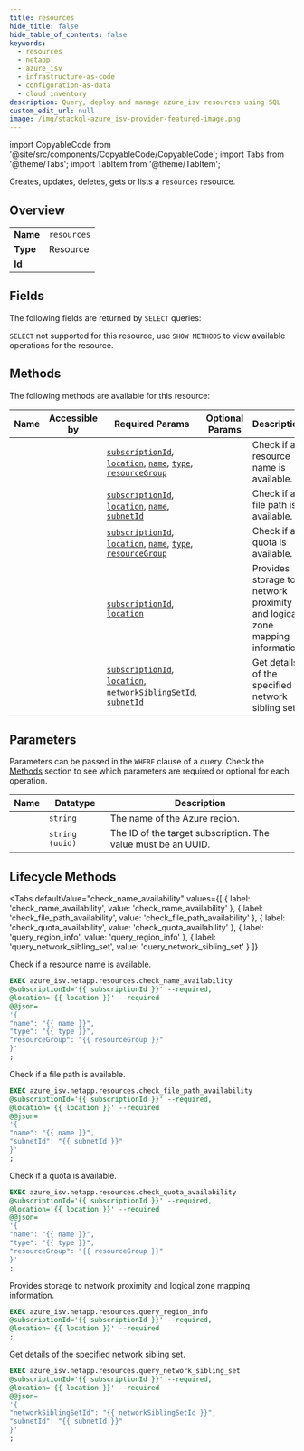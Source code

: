 ```yaml
--- 
title: resources
hide_title: false
hide_table_of_contents: false
keywords:
  - resources
  - netapp
  - azure_isv
  - infrastructure-as-code
  - configuration-as-data
  - cloud inventory
description: Query, deploy and manage azure_isv resources using SQL
custom_edit_url: null
image: /img/stackql-azure_isv-provider-featured-image.png
---
```


import CopyableCode from '@site/src/components/CopyableCode/CopyableCode';
import Tabs from '@theme/Tabs';
import TabItem from '@theme/TabItem';

Creates, updates, deletes, gets or lists a <code>resources</code> resource.

## Overview
<table><tbody>
<tr><td><b>Name</b></td><td><code>resources</code></td></tr>
<tr><td><b>Type</b></td><td>Resource</td></tr>
<tr><td><b>Id</b></td><td><CopyableCode code="azure_isv.netapp.resources" /></td></tr>
</tbody></table>

## Fields

The following fields are returned by `SELECT` queries:

`SELECT` not supported for this resource, use `SHOW METHODS` to view available operations for the resource.


## Methods

The following methods are available for this resource:

<table>
<thead>
    <tr>
    <th>Name</th>
    <th>Accessible by</th>
    <th>Required Params</th>
    <th>Optional Params</th>
    <th>Description</th>
    </tr>
</thead>
<tbody>
<tr>
    <td><a href="#check_name_availability"><CopyableCode code="check_name_availability" /></a></td>
    <td><CopyableCode code="exec" /></td>
    <td><a href="#parameter-subscriptionId"><code>subscriptionId</code></a>, <a href="#parameter-location"><code>location</code></a>, <a href="#parameter-name"><code>name</code></a>, <a href="#parameter-type"><code>type</code></a>, <a href="#parameter-resourceGroup"><code>resourceGroup</code></a></td>
    <td></td>
    <td>Check if a resource name is available.</td>
</tr>
<tr>
    <td><a href="#check_file_path_availability"><CopyableCode code="check_file_path_availability" /></a></td>
    <td><CopyableCode code="exec" /></td>
    <td><a href="#parameter-subscriptionId"><code>subscriptionId</code></a>, <a href="#parameter-location"><code>location</code></a>, <a href="#parameter-name"><code>name</code></a>, <a href="#parameter-subnetId"><code>subnetId</code></a></td>
    <td></td>
    <td>Check if a file path is available.</td>
</tr>
<tr>
    <td><a href="#check_quota_availability"><CopyableCode code="check_quota_availability" /></a></td>
    <td><CopyableCode code="exec" /></td>
    <td><a href="#parameter-subscriptionId"><code>subscriptionId</code></a>, <a href="#parameter-location"><code>location</code></a>, <a href="#parameter-name"><code>name</code></a>, <a href="#parameter-type"><code>type</code></a>, <a href="#parameter-resourceGroup"><code>resourceGroup</code></a></td>
    <td></td>
    <td>Check if a quota is available.</td>
</tr>
<tr>
    <td><a href="#query_region_info"><CopyableCode code="query_region_info" /></a></td>
    <td><CopyableCode code="exec" /></td>
    <td><a href="#parameter-subscriptionId"><code>subscriptionId</code></a>, <a href="#parameter-location"><code>location</code></a></td>
    <td></td>
    <td>Provides storage to network proximity and logical zone mapping information.</td>
</tr>
<tr>
    <td><a href="#query_network_sibling_set"><CopyableCode code="query_network_sibling_set" /></a></td>
    <td><CopyableCode code="exec" /></td>
    <td><a href="#parameter-subscriptionId"><code>subscriptionId</code></a>, <a href="#parameter-location"><code>location</code></a>, <a href="#parameter-networkSiblingSetId"><code>networkSiblingSetId</code></a>, <a href="#parameter-subnetId"><code>subnetId</code></a></td>
    <td></td>
    <td>Get details of the specified network sibling set.</td>
</tr>
</tbody>
</table>

## Parameters

Parameters can be passed in the `WHERE` clause of a query. Check the [Methods](#methods) section to see which parameters are required or optional for each operation.

<table>
<thead>
    <tr>
    <th>Name</th>
    <th>Datatype</th>
    <th>Description</th>
    </tr>
</thead>
<tbody>
<tr id="parameter-location">
    <td><CopyableCode code="location" /></td>
    <td><code>string</code></td>
    <td>The name of the Azure region.</td>
</tr>
<tr id="parameter-subscriptionId">
    <td><CopyableCode code="subscriptionId" /></td>
    <td><code>string (uuid)</code></td>
    <td>The ID of the target subscription. The value must be an UUID.</td>
</tr>
</tbody>
</table>

## Lifecycle Methods

<Tabs
    defaultValue="check_name_availability"
    values={[
        { label: 'check_name_availability', value: 'check_name_availability' },
        { label: 'check_file_path_availability', value: 'check_file_path_availability' },
        { label: 'check_quota_availability', value: 'check_quota_availability' },
        { label: 'query_region_info', value: 'query_region_info' },
        { label: 'query_network_sibling_set', value: 'query_network_sibling_set' }
    ]}
>
<TabItem value="check_name_availability">

Check if a resource name is available.

```sql
EXEC azure_isv.netapp.resources.check_name_availability 
@subscriptionId='{{ subscriptionId }}' --required, 
@location='{{ location }}' --required 
@@json=
'{
"name": "{{ name }}", 
"type": "{{ type }}", 
"resourceGroup": "{{ resourceGroup }}"
}'
;
```
</TabItem>
<TabItem value="check_file_path_availability">

Check if a file path is available.

```sql
EXEC azure_isv.netapp.resources.check_file_path_availability 
@subscriptionId='{{ subscriptionId }}' --required, 
@location='{{ location }}' --required 
@@json=
'{
"name": "{{ name }}", 
"subnetId": "{{ subnetId }}"
}'
;
```
</TabItem>
<TabItem value="check_quota_availability">

Check if a quota is available.

```sql
EXEC azure_isv.netapp.resources.check_quota_availability 
@subscriptionId='{{ subscriptionId }}' --required, 
@location='{{ location }}' --required 
@@json=
'{
"name": "{{ name }}", 
"type": "{{ type }}", 
"resourceGroup": "{{ resourceGroup }}"
}'
;
```
</TabItem>
<TabItem value="query_region_info">

Provides storage to network proximity and logical zone mapping information.

```sql
EXEC azure_isv.netapp.resources.query_region_info 
@subscriptionId='{{ subscriptionId }}' --required, 
@location='{{ location }}' --required
;
```
</TabItem>
<TabItem value="query_network_sibling_set">

Get details of the specified network sibling set.

```sql
EXEC azure_isv.netapp.resources.query_network_sibling_set 
@subscriptionId='{{ subscriptionId }}' --required, 
@location='{{ location }}' --required 
@@json=
'{
"networkSiblingSetId": "{{ networkSiblingSetId }}", 
"subnetId": "{{ subnetId }}"
}'
;
```
</TabItem>
</Tabs>
